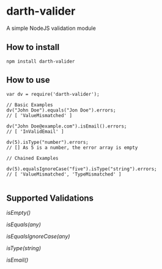 # darth-valider

A simple NodeJS validation module


## How to install

```
npm install darth-valider

```

## How to use

```
var dv = require('darth-valider');

// Basic Examples
dv("John Doe").equals("Jon Doe").errors;
// [ 'ValueMismatched' ]

dv("John Doe@example.com").isEmail().errors;
// [ 'InValidEmail' ]

dv(5).isType("number").errors;
// [] As 5 is a number, the error array is empty

// Chained Examples

dv(5).equalsIgnoreCase("five").isType("string").errors;
// [ 'ValueMismatched', 'TypeMismatched' ]


```


## Supported Validations

*isEmpty()*

*isEquals(any)*

*isEqualsIgnoreCase(any)*

*isType(string)*

*isEmail()*

